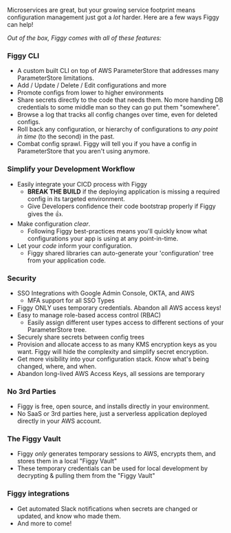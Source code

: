 Microservices are great, but your growing service footprint means configuration management just got a *lot* harder. Here are a few ways Figgy can help!

*Out of the box, Figgy comes with all of these features:*

### **Figgy CLI**
- A custom built CLI on top of AWS ParameterStore that addresses many ParameterStore limitations.
- Add / Update / Delete / Edit configurations and more
- Promote configs from lower to higher environments
- Share secrets directly to the code that needs them. No more handing DB credentials to some middle man so they can go put them "somewhere".
- Browse a log that tracks all config changes over time, even for deleted configs.
- Roll back any configuration, or hierarchy of configurations to *any point in time* (to the second) in the past.
- Combat config sprawl. Figgy will tell you if you have a config in ParameterStore that you aren't using anymore.

### **Simplify your Development Workflow**
- Easily integrate your CICD process with Figgy
    - **BREAK THE BUILD** if the deploying application is missing a required config in its targeted environment. 
    - Give Developers confidence their code bootstrap properly if Figgy gives the :+1:.
- Make configuration *clear*. 
    - Following Figgy best-practices means you'll quickly know what configurations your app is using at any point-in-time.
- Let your _code_ inform your configuration. 
    - Figgy shared libraries can auto-generate your 'configuration' tree from your application code.
    
### **Security**
- SSO Integrations with Google Admin Console, OKTA, and AWS
    - MFA support for all SSO Types
- Figgy ONLY uses temporary credentials. Abandon all AWS access keys!    
- Easy to manage role-based access control (RBAC)
    - Easily assign different user types access to different sections of your ParameterStore tree.
- Securely share secrets between config trees
- Provision and allocate access to as many KMS encryption keys as you want. Figgy will hide the complexity and simplify secret encryption.
- Get more visibility into your configuration stack. Know what's being changed, where, and when.
- Abandon long-lived AWS Access Keys, all sessions are temporary

    
### **No 3rd Parties**
- Figgy is free, open source, and installs directly in your environment.
- No SaaS or 3rd parties here, just a serverless application deployed directly in your AWS account.

### **The Figgy Vault**
- Figgy _only_ generates temporary sessions to AWS, encrypts them, and stores them in a local "Figgy Vault"
- These temporary credentials can be used for local development by decrypting & pulling them from the "Figgy Vault"

### **Figgy integrations**
- Get automated Slack notifications when secrets are changed or updated, and know who made them.
- And more to come!
